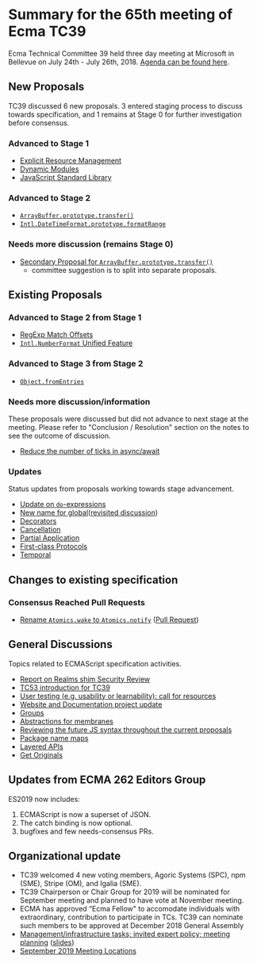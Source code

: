 # Summary for the 65th meeting of Ecma TC39

Ecma Technical Committee 39 held three day meeting at Microsoft in Bellevue on July 24th - July 26th, 2018. [Agenda can be found here](https://github.com/tc39/agendas/blob/master/2018/07.md).


## New Proposals
TC39 discussed 6 new proposals. 3 entered staging process to discuss towards specification, and 1 remains at Stage 0 for further investigation before consensus.  

### Advanced to Stage 1 
- [Explicit Resource Management](july-24.md#explicit-resource-management)
- [Dynamic Modules](july-25.md#dynamic-modules)
- [JavaScript Standard Library](july-26.md#javascript-standard-library)

### Advanced to Stage 2 
- [`ArrayBuffer.prototype.transfer()`](https://github.com/rwaldron/tc39-notes/blob/master/es9/2018-07/july-24.md#arraybufferprototypetransfer)
- [`Intl.DateTimeFormat.prototype.formatRange`](july-24.md#intldatetimeformatprototypeformatrange)


### Needs more discussion (remains Stage 0) 
- [Secondary Proposal for `ArrayBuffer.prototype.transfer()`](july-24.md#secondary-proposal-for-arraybufferprototypetransfer)
  - committee suggestion is to split into separate proposals.


## Existing Proposals

### Advanced to Stage 2 from Stage 1
- [RegExp Match Offsets](july-25.md#regexp-match-offsets)
- [`Intl.NumberFormat` Unified Feature](july-26.md#intlnumberformat-unified-feature-proposal-for-stage-2)

### Advanced to Stage 3 from Stage 2
- [`Object.fromEntries`](july-24.md#objectfromentries-to-stage-3)


### Needs more discussion/information
These proposals were discussed but did not advance to next stage at the meeting. Please refer to "Conclusion / Resolution" section on the notes to see the outcome of discussion.
- [Reduce the number of ticks in async/await](july-25.md#reduce-the-number-of-ticks-in-asyncawait)

### Updates
Status updates from proposals working towards stage advancement.
- [Update on `do`-expressions](july-24.md#update-on-do-expressions)
- [New name for global](july-24.md#new-name-for-global)([revisited discussion](july-25.md#revisit-global-name))
- [Decorators](july-25.md#decorators-towards-stage-3)
- [Cancellation](july-25.md#cancellation-update)
- [Partial Application](july-25.md#partial-application)
- [First-class Protocols](july-25.md#updates-on-first-class-protocols)
- [Temporal](july-26.md#temporal-proposal-update)


## Changes to existing specification

### Consensus Reached Pull Requests 
- [Rename `Atomics.wake` to `Atomics.notify`](july-24.md#atomicsnotify) ([Pull Request](https://github.com/tc39/ecma262/pull/1220))

## General Discussions 
Topics related to ECMAScript specification activities. 
- [Report on Realms shim Security Review](july-24.md#report-on-realms-shim-security-review)
- [TC53 introduction for TC39](july-24.md#tc53-introduction-for-tc39)
- [User testing (e.g. usability or learnability): call for resources](july-24.md#user-testing-eg-usability-or-learnability-call-for-resources)
- [Website and Documentation project update](july-25.md#website-and-documentation-project-update)
- [Groups](july-25.md#groups)
- [Abstractions for membranes](2018-07/july-26.md#abstractions-for-membranes)
- [Reviewing the future JS syntax throughout the current proposals](july-26.md#reviewing-the-future-js-syntax-throughout-the-current-proposals-overflow)
- [Package name maps](july-26.md#package-name-maps)
- [Layered APIs](2018-07/july-26.md#layered-apis)
- [Get Originals](july-26.md#get-originals)


## Updates from ECMA 262 Editors Group
ES2019 now includes:
1. ECMAScript is now a superset of JSON.
2. The catch binding is now optional. 
3. bugfixes and few needs-consensus PRs.


## Organizational update
- TC39 welcomed 4 new voting members, Agoric Systems (SPC), npm (SME), Stripe (OM), and Igalia (SME).
- TC39 Chairperson or Chair Group for 2019 will be nominated for September meeting and planned to have vote at November meeting. 
- ECMA has approved “Ecma Fellow" to accomodate individuals with extraordinary, contribution to participate in TCs. TC39 can nominate such members to be approved at December 2018 General Assembly
- [Management/infrastructure tasks; invited expert policy; meeting planning](july-24.md#managementinfrastructure-tasks-invited-expert-policy-meeting-planning) ([slides](https://docs.google.com/presentation/d/1eTBTMZzylhZR4v7Hgfd3UJYwLBgQZgX8q8fGvsvcNDE/edit#slide=id.p))
- [September 2019 Meeting Locations](july-26.md#september-2019-meeting-location)
